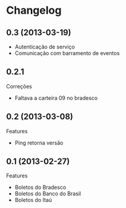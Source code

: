Changelog
=========

## 0.3 (2013-03-19)
- Autenticação de serviço
- Comunicação com barramento de eventos

## 0.2.1

Correções
- Faltava a carteira 09 no bradesco

## 0.2 (2013-03-08)

Features
- Ping retorna versão

## 0.1 (2013-02-27)

Features
- Boletos do Bradesco
- Boletos do Banco do Brasil
- Boletos do Itaú
